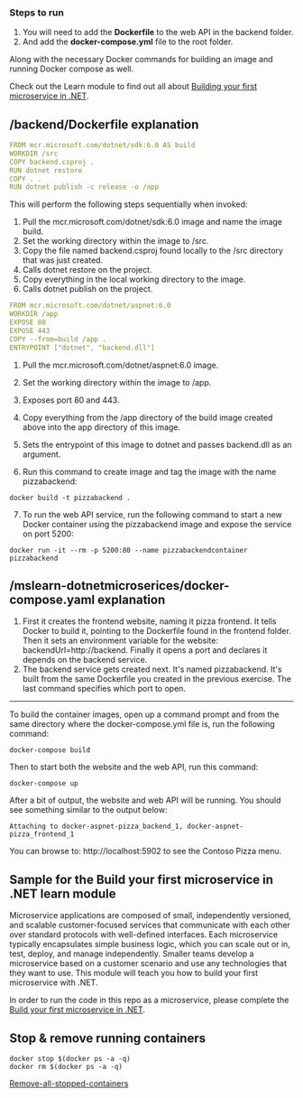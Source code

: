 ### Steps to run

1. You will need to add the **Dockerfile** to the web API in the backend folder.
1. And add the **docker-compose.yml** file to the root folder.

Along with the necessary Docker commands for building an image and running Docker compose as well.

Check out the Learn module to find out all about [Building your first microservice in .NET](https://docs.microsoft.com/learn/modules/dotnet-microservices).


## /backend/Dockerfile explanation
```yaml
FROM mcr.microsoft.com/dotnet/sdk:6.0 AS build
WORKDIR /src
COPY backend.csproj .
RUN dotnet restore
COPY . .
RUN dotnet publish -c release -o /app
```
This will perform the following steps sequentially when invoked:

1. Pull the mcr.microsoft.com/dotnet/sdk:6.0 image and name the image build.
2. Set the working directory within the image to /src.
3. Copy the file named backend.csproj found locally to the /src directory that was just created.
4. Calls dotnet restore on the project.
5. Copy everything in the local working directory to the image.
6. Calls dotnet publish on the project.

```yaml
FROM mcr.microsoft.com/dotnet/aspnet:6.0
WORKDIR /app
EXPOSE 80
EXPOSE 443
COPY --from=build /app .
ENTRYPOINT ["dotnet", "backend.dll"]
```

1. Pull the mcr.microsoft.com/dotnet/aspnet:6.0 image.
2. Set the working directory within the image to /app.
3. Exposes port 80 and 443.
4. Copy everything from the /app directory of the build image created above into the app directory of this image.
5. Sets the entrypoint of this image to dotnet and passes backend.dll as an argument.

6. Run this command to create image and tag the image with the name pizzabackend:
```
docker build -t pizzabackend .
```

7. To run the web API service, run the following command to start a new Docker container using the pizzabackend image and expose the service on port 5200:
```
docker run -it --rm -p 5200:80 --name pizzabackendcontainer pizzabackend
```

## /mslearn-dotnetmicroserices/docker-compose.yaml explanation

1. First it creates the frontend website, naming it pizza frontend. It tells Docker to build it, pointing to the Dockerfile found in the frontend folder. Then it sets an environment variable for the website: backendUrl=http://backend. Finally it opens a port and declares it depends on the backend service.
2. The backend service gets created next. It's named pizzabackend. It's built from the same Dockerfile you created in the previous exercise. The last command specifies which port to open.

--- 
To build the container images, open up a command prompt and from the same directory where the docker-compose.yml file is, run the following command:
```
docker-compose build
```
Then to start both the website and the web API, run this command:
```
docker-compose up
```
After a bit of output, the website and web API will be running. You should see something similar to the output below:
```
Attaching to docker-aspnet-pizza_backend_1, docker-aspnet-pizza_frontend_1
```

You can browse to: http://localhost:5902 to see the Contoso Pizza menu.

## Sample for the Build your first microservice in .NET learn module

Microservice applications are composed of small, independently versioned, and scalable customer-focused services that communicate with each other over standard protocols with well-defined interfaces. Each microservice typically encapsulates simple business logic, which you can scale out or in, test, deploy, and manage independently.  Smaller teams develop a microservice based on a customer scenario and use any technologies that they want to use. This module will teach you how to build your first microservice with .NET.

In order to run the code in this repo as a microservice, please complete the [Build your first microservice in .NET](https://docs.microsoft.com/learn/modules/dotnet-microservices).

## Stop & remove running containers
```
docker stop $(docker ps -a -q)
docker rm $(docker ps -a -q)
```
[Remove-all-stopped-containers](https://docs.docker.com/engine/reference/commandline/rm/#remove-all-stopped-containers)

